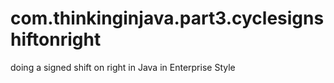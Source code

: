 # com.thinkinginjava.part3.cyclesignshiftonright
doing a signed shift on right in Java in Enterprise Style
